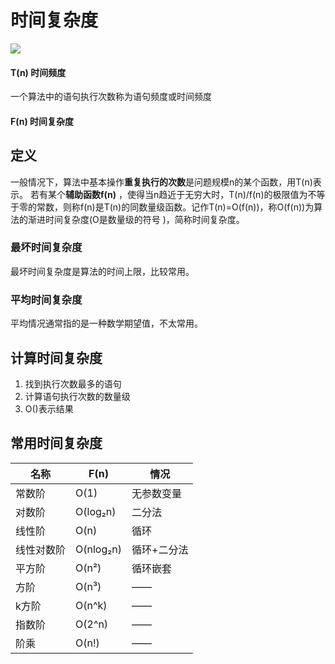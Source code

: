 时间复杂度
====
![](https://bkimg.cdn.bcebos.com/pic/dcc451da81cb39db86d6cf67dd160924ab1830e8?x-bce-process=image/watermark,image_d2F0ZXIvYmFpa2U4MA==,g_7,xp_5,yp_5)

#### T(n) 时间频度 
   一个算法中的语句执行次数称为语句频度或时间频度
#### F(n) 时间复杂度

定义
----
一般情况下，算法中基本操作**重复执行的次数**是问题规模n的某个函数，用T(n)表示。
若有某个**辅助函数f(n)** ，使得当n趋近于无穷大时，T(n)/f(n)的极限值为不等于零的常数，则称f(n)是T(n)的同数量级函数。记作T(n)=O(f(n))，称O(f(n))为算法的渐进时间复杂度(O是数量级的符号 )，简称时间复杂度。

### 最坏时间复杂度
   最坏时间复杂度是算法的时间上限，比较常用。
### 平均时间复杂度
   平均情况通常指的是一种数学期望值，不太常用。

计算时间复杂度
----
1. 找到执行次数最多的语句
2. 计算语句执行次数的数量级
3. O()表示结果


常用时间复杂度
----
|名称|F(n)|情况|
|----|----|----|
|常数阶|O(1)|无参数变量|
|对数阶|O(log₂n)|二分法|
|线性阶|O(n)|循环|
|线性对数阶|O(nlog₂n)|循环+二分法|
|平方阶|O(n²)|循环嵌套|
|方阶|O(n³)|——|
|k方阶|O(n^k)|——|
|指数阶|O(2^n)|——|
|阶乘|O(n!)|——|

